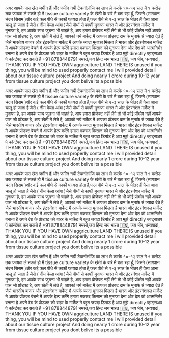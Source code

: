 अगर आपके पास खेत जमीन है|और जमीन नयी टेकनॉलॉजि का लाभ ले करके १०-१२ साल मै १ करोड तक फायदा ले सकते हो  मै tissue culture variety के खेती के बारे मै बता रहा हूँ, जिसने (सागवान चंदन सिसम )और कई फल पौधे से काफी फायदा होता है,फल पौधे  से २-३ साल के भीतर ही पैसा आना चालू हो जाता है जैसे ( नीम केला आंबा )जैसे पौधों से काफी मुनाफा भारत मै और इंटरनॅशन मार्केट मै मुनाफा है, हम आपके साथ जुडना भी चाहते है, आप हमारा प्रोजेक्ट नहीं  लेंगे तो भी कोई प्रॉब्लेम नहीं आपके पास जो प्रॉडक्ट है, आप खेती मै लेते है, आपको नये मार्केट मै आपका प्रॉडक्ट दाम के मुनाफे से ज्यादा देते है जैसे भारतीय बाजार और इंटरनॅशन मार्केट मै आपके ज्यादा मुनाफा मिलता है भारत और इंटरनॅशनल मार्केट मै आपके प्रॉडक्ट बेचने मै आपके हेल्प करेंगे  हमारा मकसद  किसान को मुनाफा देना और देश को आत्मनिर्भर बनाना है अपने देश के प्रोडक्ट को बाहर  के मार्केट मै बहुत जयदा डिमांड है आप  मुझे directlly व्हाट्सअप पे कॉन्टॅक्ट कर सकते है +91 8788448791  नमस्ते,जय हिन्द जय भारत 🇮🇳, जय भीम, धन्यवाद!, THANK YOU IF YOU HAVE OWN aggriculture LAND THERE IS unused  if you thing, you will be mind to used properlly contact me  i will provided detail about our tissue culture project And doing nearly 1 crore during 10-12 year from tissue culture project  you dont belive  its a possible    

अगर आपके पास खेत जमीन है|और जमीन नयी टेकनॉलॉजि का लाभ ले करके १०-१२ साल मै १ करोड तक फायदा ले सकते हो  मै tissue culture variety के खेती के बारे मै बता रहा हूँ, जिसने (सागवान चंदन सिसम )और कई फल पौधे से काफी फायदा होता है,फल पौधे  से २-३ साल के भीतर ही पैसा आना चालू हो जाता है जैसे ( नीम केला आंबा )जैसे पौधों से काफी मुनाफा भारत मै और इंटरनॅशन मार्केट मै मुनाफा है, हम आपके साथ जुडना भी चाहते है, आप हमारा प्रोजेक्ट नहीं  लेंगे तो भी कोई प्रॉब्लेम नहीं आपके पास जो प्रॉडक्ट है, आप खेती मै लेते है, आपको नये मार्केट मै आपका प्रॉडक्ट दाम के मुनाफे से ज्यादा देते है जैसे भारतीय बाजार और इंटरनॅशन मार्केट मै आपके ज्यादा मुनाफा मिलता है भारत और इंटरनॅशनल मार्केट मै आपके प्रॉडक्ट बेचने मै आपके हेल्प करेंगे  हमारा मकसद  किसान को मुनाफा देना और देश को आत्मनिर्भर बनाना है अपने देश के प्रोडक्ट को बाहर  के मार्केट मै बहुत जयदा डिमांड है आप  मुझे directlly व्हाट्सअप पे कॉन्टॅक्ट कर सकते है +91 8788448791  नमस्ते,जय हिन्द जय भारत 🇮🇳, जय भीम, धन्यवाद!, THANK YOU IF YOU HAVE OWN aggriculture LAND THERE IS unused  if you thing, you will be mind to used properlly contact me  i will provided detail about our tissue culture project And doing nearly 1 crore during 10-12 year from tissue culture project  you dont belive  its a possible    


अगर आपके पास खेत जमीन है|और जमीन नयी टेकनॉलॉजि का लाभ ले करके १०-१२ साल मै १ करोड तक फायदा ले सकते हो  मै tissue culture variety के खेती के बारे मै बता रहा हूँ, जिसने (सागवान चंदन सिसम )और कई फल पौधे से काफी फायदा होता है,फल पौधे  से २-३ साल के भीतर ही पैसा आना चालू हो जाता है जैसे ( नीम केला आंबा )जैसे पौधों से काफी मुनाफा भारत मै और इंटरनॅशन मार्केट मै मुनाफा है, हम आपके साथ जुडना भी चाहते है, आप हमारा प्रोजेक्ट नहीं  लेंगे तो भी कोई प्रॉब्लेम नहीं आपके पास जो प्रॉडक्ट है, आप खेती मै लेते है, आपको नये मार्केट मै आपका प्रॉडक्ट दाम के मुनाफे से ज्यादा देते है जैसे भारतीय बाजार और इंटरनॅशन मार्केट मै आपके ज्यादा मुनाफा मिलता है भारत और इंटरनॅशनल मार्केट मै आपके प्रॉडक्ट बेचने मै आपके हेल्प करेंगे  हमारा मकसद  किसान को मुनाफा देना और देश को आत्मनिर्भर बनाना है अपने देश के प्रोडक्ट को बाहर  के मार्केट मै बहुत जयदा डिमांड है आप  मुझे directlly व्हाट्सअप पे कॉन्टॅक्ट कर सकते है +91 8788448791  नमस्ते,जय हिन्द जय भारत 🇮🇳, जय भीम, धन्यवाद!, THANK YOU IF YOU HAVE OWN aggriculture LAND THERE IS unused  if you thing, you will be mind to used properlly contact me  i will provided detail about our tissue culture project And doing nearly 1 crore during 10-12 year from tissue culture project  you dont belive  its a possible    


अगर आपके पास खेत जमीन है|और जमीन नयी टेकनॉलॉजि का लाभ ले करके १०-१२ साल मै १ करोड तक फायदा ले सकते हो  मै tissue culture variety के खेती के बारे मै बता रहा हूँ, जिसने (सागवान चंदन सिसम )और कई फल पौधे से काफी फायदा होता है,फल पौधे  से २-३ साल के भीतर ही पैसा आना चालू हो जाता है जैसे ( नीम केला आंबा )जैसे पौधों से काफी मुनाफा भारत मै और इंटरनॅशन मार्केट मै मुनाफा है, हम आपके साथ जुडना भी चाहते है, आप हमारा प्रोजेक्ट नहीं  लेंगे तो भी कोई प्रॉब्लेम नहीं आपके पास जो प्रॉडक्ट है, आप खेती मै लेते है, आपको नये मार्केट मै आपका प्रॉडक्ट दाम के मुनाफे से ज्यादा देते है जैसे भारतीय बाजार और इंटरनॅशन मार्केट मै आपके ज्यादा मुनाफा मिलता है भारत और इंटरनॅशनल मार्केट मै आपके प्रॉडक्ट बेचने मै आपके हेल्प करेंगे  हमारा मकसद  किसान को मुनाफा देना और देश को आत्मनिर्भर बनाना है अपने देश के प्रोडक्ट को बाहर  के मार्केट मै बहुत जयदा डिमांड है आप  मुझे directlly व्हाट्सअप पे कॉन्टॅक्ट कर सकते है +91 8788448791  नमस्ते,जय हिन्द जय भारत 🇮🇳, जय भीम, धन्यवाद!, THANK YOU IF YOU HAVE OWN aggriculture LAND THERE IS unused  if you thing, you will be mind to used properlly contact me  i will provided detail about our tissue culture project And doing nearly 1 crore during 10-12 year from tissue culture project  you dont belive  its a possible    

